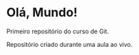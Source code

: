 # Olá, Mundo!
 Primeiro repositório do curso de Git.

 Repositório criado durante uma aula ao vivo.
